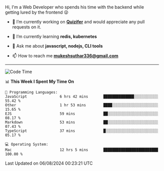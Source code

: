 Hi, I'm a Web Developer who spends his time with the backend while getting lured by the frontend 😜

- 🔭 I’m currently working on **[Quizifer](https://github.com/SutharMukesh/Quizifer/)** and would appreciate any pull requests on it.

- 🌱 I’m currently learning **redis, kubernetes**

- 💬 Ask me about **javascript, nodejs, CLI tools**

- 📫 How to reach me **mukeshsuthar336@gmail.com**

---
<!--START_SECTION:waka-->
![Code Time](http://img.shields.io/badge/Code%20Time-3%2C088%20hrs%2042%20mins-blue)

📊 **This Week I Spent My Time On** 

```text
💬 Programming Languages: 
JavaScript               6 hrs 42 mins       ██████████████░░░░░░░░░░░   55.42 % 
Other                    1 hr 53 mins        ████░░░░░░░░░░░░░░░░░░░░░   15.65 % 
EJS                      59 mins             ██░░░░░░░░░░░░░░░░░░░░░░░   08.17 % 
Markdown                 53 mins             ██░░░░░░░░░░░░░░░░░░░░░░░   07.43 % 
TypeScript               37 mins             █░░░░░░░░░░░░░░░░░░░░░░░░   05.17 % 

💻 Operating System: 
Mac                      12 hrs 5 mins       █████████████████████████   100.00 % 
```


 Last Updated on 06/08/2024 00:23:21 UTC
<!--END_SECTION:waka-->
